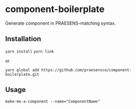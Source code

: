 # component-boilerplate

Generate component in PRAESENS-matching syntax.

## Installation

`yarn install`
`yarn link`

or

`yarn global add https://github.com/praesensco/component-boilerplate.git`

## Usage

`make-me-a-component --name="ComponentName"`
